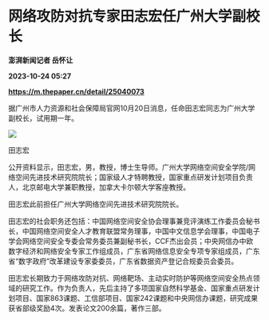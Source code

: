 # 网络攻防对抗专家田志宏任广州大学副校长
**澎湃新闻记者 岳怀让**

**2023-10-24 05:27**

**https://m.thepaper.cn/detail/25040073**

据广州市人力资源和社会保障局官网10月20日消息，任命田志宏同志为广州大学副校长，试用期一年。

![](https://imagecloud.thepaper.cn/thepaper/image/275/398/203.png)

田志宏

公开资料显示，田志宏，男，教授，博士生导师。广州大学网络空间安全学院/网络空间先进技术研究院院长；国家级人才特聘教授，国家重点研发计划项目负责人，北京邮电大学兼职教授，加拿大卡尔顿大学客座教授。

田志宏此前担任广州大学网络空间先进技术研究院院长。

田志宏的社会职务还包括：中国网络空间安全协会理事兼竞评演练工作委员会秘书长，中国网络空间安全人才教育联盟常务理事，中国中文信息学会理事，中国电子学会网络空间安全专委会常务委员兼副秘书长，CCF杰出会员；中央网信办中欧数字经济和网络安全专家工作组成员，广东省网络信息安全专项专家组成员，广东省“数字政府”改革建设专家委委员，广东省数据资产登记合规委员会委员。

田志宏长期致力于网络攻防对抗、网络靶场、主动实时防护等网络空间安全热点领域的研究工作。作为负责人，先后主持了多项国家自然科学基金、国家重点研发计划项目、国家863课题、工信部项目、国家242课题和中央网信办课题，研究成果获省部级奖励4次。发表论文200余篇，著作三部。